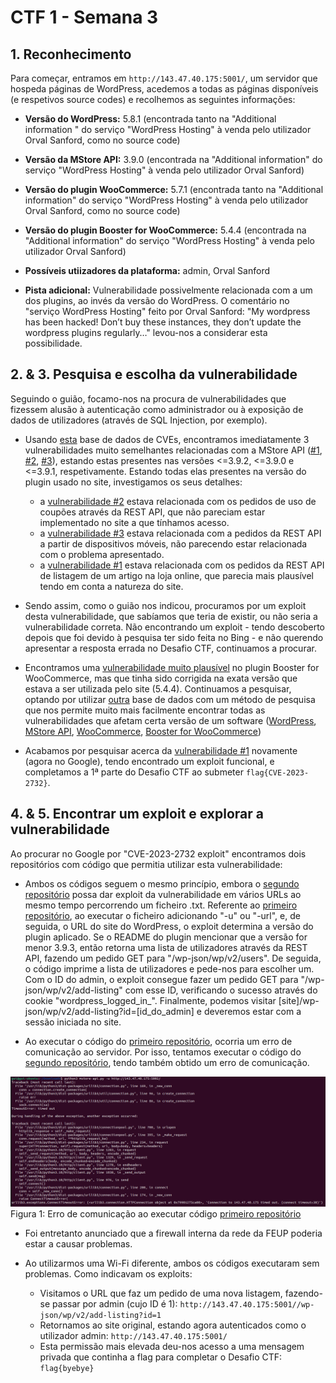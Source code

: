 # CTF 1 - Semana 3

## 1. Reconhecimento

Para começar, entramos em `http://143.47.40.175:5001/`, um servidor que hospeda páginas de WordPress, acedemos a todas as páginas disponíveis (e respetivos source codes) e recolhemos as seguintes informações:

- **Versão do WordPress:** 5.8.1 (encontrada tanto na "Additional information " do serviço "WordPress Hosting" à venda pelo utilizador Orval Sanford, como no source code)
- **Versão da MStore API:** 3.9.0 (encontrada na "Additional information" do serviço "WordPress Hosting" à venda pelo utilizador Orval Sanford)
- **Versão do plugin WooCommerce:** 5.7.1 (encontrada tanto na "Additional information" do serviço "WordPress Hosting" à venda pelo utilizador Orval Sanford, como no source code)
- **Versão do plugin Booster for WooCommerce:** 5.4.4 (encontrada na "Additional information" do serviço "WordPress Hosting" à venda pelo utilizador Orval Sanford)

- **Possíveis utiizadores da plataforma:** admin, Orval Sanford

- **Pista adicional:** Vulnerabilidade possivelmente relacionada com a um dos plugins, ao invés da versão do WordPress. O comentário no "serviço WordPress Hosting" feito por Orval Sanford: "My wordpress has been hacked! Don’t buy these instances, they don’t update the wordpress plugins regularly…" levou-nos a considerar esta possibilidade.

## 2. & 3. Pesquisa e escolha da vulnerabilidade

Seguindo o guião, focamo-nos na procura de vulnerabilidades que fizessem alusão à autenticação como administrador ou à exposição de dados de utilizadores (através de SQL Injection, por exemplo).

- Usando [esta](https://cve.mitre.org/) base de dados de CVEs, encontramos imediatamente 3 vulnerabilidades muito semelhantes relacionadas com a MStore API ([#1](https://www.cve.org/CVERecord?id=CVE-2023-2732), [#2](https://www.cve.org/CVERecord?id=CVE-2023-2733), [#3](https://www.cve.org/CVERecord?id=CVE-2023-2734)), estando estas presentes nas versões <=3.9.2, <=3.9.0 e <=3.9.1, respetivamente. Estando todas elas presentes na versão do plugin usado no site, investigamos os seus detalhes:

  - a [vulnerabilidade #2](https://www.cve.org/CVERecord?id=CVE-2023-2733) estava relacionada com os pedidos de uso de coupões através da REST API, que não pareciam estar implementado no site a que tínhamos acesso.
  - a [vulnerabilidade #3](https://www.cve.org/CVERecord?id=CVE-2023-2734) estava relacionada com a pedidos da REST API a partir de dispositivos móveis, não parecendo estar relacionada com o problema apresentado.
  - a [vulnerabilidade #1](https://www.cve.org/CVERecord?id=CVE-2023-2732) estava relacionada com os pedidos da REST API de listagem de um artigo na loja online, que parecia mais plausível tendo em conta a natureza do site.

- Sendo assim, como o guião nos indicou, procuramos por um exploit desta vulnerabilidade, que sabíamos que teria de existir, ou não seria a vulnerabilidade correta. Não encontrando um exploit - tendo descoberto depois que foi devido à pesquisa ter sido feita no Bing - e não querendo apresentar a resposta errada no Desafio CTF, continuamos a procurar.
- Encontramos uma [vulnerabilidade muito plausível](https://www.cve.org/CVERecord?id=CVE-2021-34646) no plugin Booster for WooCommerce, mas que tinha sido corrigida na exata versão que estava a ser utilizada pelo site (5.4.4). Continuamos a pesquisar, optando por utilizar [outra](https://www.cvedetails.com/) base de dados com um método de pesquisa que nos permite muito mais facilmente encontrar todas as vulnerabilidades que afetam certa versão de um software ([WordPress](https://www.cvedetails.com/vulnerability-list/vendor_id-2337/product_id-4096/version_id-1582428/), [MStore API](https://www.cvedetails.com/vulnerability-list/vendor_id-22860/product_id-81070/version_id-1106151/), [WooCommerce](https://www.cvedetails.com/vulnerability-list/vendor_id-16011/product_id-35474/version_id-1725911/Woocommerce-Woocommerce-5.7.1.html), [Booster for WooCommerce](https://www.cvedetails.com/vulnerability-list/vendor_id-21937/product_id-70583/version_id-837221/Booster-Booster-For-Woocommerce-5.4.4.html))
- Acabamos por pesquisar acerca da [vulnerabilidade #1](https://www.cve.org/CVERecord?id=CVE-2023-2732) novamente (agora no Google), tendo encontrado um exploit funcional, e completamos a 1ª parte do Desafio CTF ao submeter `flag{CVE-2023-2732}`.

## 4. & 5. Encontrar um exploit e explorar a vulnerabilidade

Ao procurar no Google por "CVE-2023-2732 exploit" encontramos dois repositórios com código que permitia utilizar esta vulnerabilidade:

- Ambos os códigos seguem o mesmo princípio, embora o [segundo repositório](https://github.com/ThatNotEasy/CVE-2023-2732) possa dar exploit da vulnerabilidade em vários URLs ao mesmo tempo percorrendo um ficheiro .txt. Referente ao [primeiro repositório](https://github.com/RandomRobbieBF/CVE-2023-2732), ao executar o ficheiro adicionando "-u" ou "-url", e, de seguida, o URL do site do WordPress, o exploit determina a versão do plugin aplicado. Se o README do plugin mencionar que a versão for menor 3.9.3, então retorna uma lista de utilizadores através da REST API, fazendo um pedido GET para "/wp-json/wp/v2/users". De seguida, o código imprime a lista de utilizadores e pede-nos para escolher um. Com o ID do admin, o exploit consegue fazer um pedido GET para "/wp-json/wp/v2/add-listing" com esse ID, verificando o sucesso através do cookie "wordpress_logged_in_". Finalmente, podemos visitar [site]/wp-json/wp/v2/add-listing?id=[id_do_admin] e deveremos estar com a sessão iniciada no site.

- Ao executar o código do [primeiro repositório](https://github.com/RandomRobbieBF/CVE-2023-2732), ocorria um erro de comunicação ao servidor. Por isso, tentamos executar o código do [segundo repositório](https://github.com/ThatNotEasy/CVE-2023-2732), tendo também obtido um erro de comunicação.

![imagemdeerrodoprimeirorepositorio](ctf1-exploit2FEUPFirewall.png)
Figura 1: Erro de comunicação ao executar código [primeiro repositório](https://github.com/RandomRobbieBF/CVE-2023-2732)

- Foi entretanto anunciado que a firewall interna da rede da FEUP poderia estar a causar problemas.

- Ao utilizarmos uma Wi-Fi diferente, ambos os códigos executaram sem problemas. Como indicavam os exploits:
  - Visitamos o URL que faz um pedido de uma nova listagem, fazendo-se passar por admin (cujo ID é 1): `http://143.47.40.175:5001//wp-json/wp/v2/add-listing?id=1`
  - Retornamos ao site original, estando agora autenticados como o utilizador admin: `http://143.47.40.175:5001/`
  - Esta permissão mais elevada deu-nos acesso a uma mensagem privada que continha a flag para completar o Desafio CTF: `flag{byebye}`
